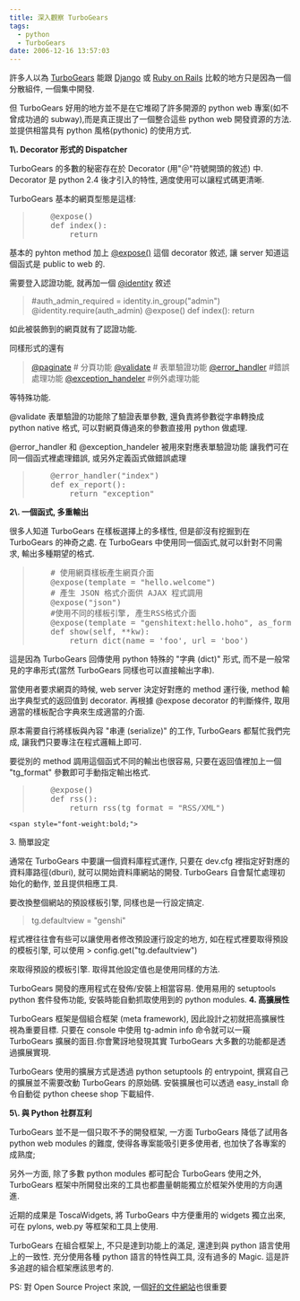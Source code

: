 ```yaml
---
title: 深入觀察 TurboGears
tags:
  - python
  - TurboGears
date: 2006-12-16 13:57:03
---
```


許多人以為 [TurboGears](http://www.turbogears.org/) 能跟 [Django](http://www.djangoproject.com/) 或 [Ruby on Rails](http://www.rubyonrails.org) 比較的地方只是因為一個分散組件, 一個集中開發.

但 TurboGears 好用的地方並不是在它堆砌了許多開源的 python web 專案(如不曾成功過的 subway),而是真正提出了一個整合這些 python web 開發資源的方法. 並提供相當具有 python 風格(pythonic) 的使用方式.

<span style="font-weight:bold;">
1\. Decorator 形式的 Dispatcher</span>

TurboGears 的多數的秘密存在於 Decorator (用"＠"符號開頭的敘述) 中. Decorator 是 python 2.4 後才引入的特性,
適度使用可以讓程式碼更清晰.

TurboGears 基本的網頁型態是這樣:
> <pre>
>     @expose()
>     def index():
>         return </pre>

基本的 pyhton method 加上 [@expose()](http://docs.turbogears.org/1.0/ExposeDecorator) 這個 decorator 敘述, 
讓 server 知道這個函式是 public to web 的.

需要登入認證功能, 就再加一個 [@identity](http://docs.turbogears.org/1.0/IdentityDecorator) 敘述
> #auth_admin_required = identity.in_group("admin")
>     @identity.require(auth_admin)
>     @expose()
>     def index():
>         return

如此被裝飾到的網頁就有了認證功能.

同樣形式的還有 
> [@paginate](http://docs.turbogears.org/1.0/PaginateDecorator) # 分頁功能
>     [@validate](http://docs.turbogears.org/1.0/ValidateDecorator) # 表單驗證功能
>     [@error_handler](http://docs.turbogears.org/1.0/ErrorHandling) #錯誤處理功能
>     [@exception_handeler](http://docs.turbogears.org/1.0/ErrorHandling) #例外處理功能

等特殊功能.

@validate 表單驗證的功能除了驗證表單參數, 
還負責將參數從字串轉換成 python native 格式, 可以對網頁傳過來的參數直接用 python 做處理.

@error_handler 和 @exception_handeler 被用來對應表單驗證功能
讓我們可在同一個函式裡處理錯誤, 或另外定義函式做錯誤處理
> <pre>
>     @error_handler("index")
>     def ex_report():
>         return "exception"</pre>

<span style="font-weight:bold;">
2\. 一個函式, 多重輸出</span>

很多人知道 TurboGears 在樣板選擇上的多樣性, 
但是卻沒有挖掘到在 TurboGears 的神奇之處.
在 TurboGears 中使用同一個函式,就可以針對不同需求, 輸出多種期望的格式.
> <pre>
>     # 使用網頁樣板產生網頁介面 
>     @expose(template = "hello.welcome") 
>     # 產生 JSON 格式介面供 AJAX 程式調用
>     @expose("json") 
>     #使用不同的樣板引擎, 產生RSS格式介面
>     @expose(template = "genshitext:hello.hoho", as_format="RSS/XML") 
>     def show(self, **kw):
>         return dict(name = 'foo', url = 'boo')</pre>

這是因為 TurboGears 回傳使用 python 特殊的 "字典 (dict)" 形式, 
而不是一般常見的字串形式(當然 TurboGears 同樣也可以直接輸出字串).

當使用者要求網頁的時候, web server 決定好對應的 method 運行後,
method 輸出字典型式的返回值到 decorator. 再根據 @expose decorator 的判斷條件, 
取用適當的樣板配合字典來生成適當的介面. 

原本需要自行將樣板與內容 "串連 (serialize)" 的工作, TurboGears 都幫忙我們完成, 
讓我們只要專注在程式邏輯上即可.

要從別的 method 調用這個函式不同的輸出也很容易, 
只要在返回值裡加上一個 "tg_format" 參數即可手動指定輸出格式.
> <pre>
>     @expose()
>     def rss():
>         return rss(tg_format = "RSS/XML")</pre>
    <span style="font-weight:bold;">
3\. 簡單設定 </span>

通常在 TurboGears 中要讓一個資料庫程式運作, 
只要在 dev.cfg 裡指定好對應的資料庫路徑(dburi), 就可以開始資料庫網站的開發. 
TurboGears 自會幫忙處理初始化的動作, 並且提供相應工具.

要改換整個網站的預設樣板引擎, 同樣也是一行設定搞定.
> tg.defaultview = "genshi"

程式裡往往會有些可以讓使用者修改預設運行設定的地方, 
如在程式裡要取得預設的模板引擎, 可以使用
    > config.get("tg.defaultview")

來取得預設的模板引擎. 取得其他設定值也是使用同樣的方法.

TurboGears 開發的應用程式在發佈/安裝上相當容易. 
使用易用的 setuptools python 套件發佈功能, 
安裝時能自動抓取使用到的 python  modules. 
<span style="font-weight:bold;">
4\. 高擴展性</span>

TurboGears 框架是個組合框架 (meta framework), 
因此設計之初就把高擴展性視為重要目標. 
只要在 console 中使用 tg-admin info 命令就可以一窺 TurboGears 擴展的面目.你會驚訝地發現其實 TurboGears 大多數的功能都是透過擴展實現.

TurboGears 使用的擴展方式是透過 python setuptools 的 entrypoint, 
撰寫自己的擴展並不需要改動 TurboGears 的原始碼.
安裝擴展也可以透過 easy_install 命令自動從 python cheese shop 下載組件. 

<span style="font-weight:bold;">
5\. 與 Python 社群互利</span>

TurboGears 並不是一個只取不予的開發框架, 
一方面 TurboGears 降低了試用各 python web modules 的難度, 
使得各專案能吸引更多使用者, 也加快了各專案的成熟度;

另外一方面, 除了多數 python modules 都可配合 TurboGears 使用之外, 
TurboGears 框架中所開發出來的工具也都盡量朝能獨立於框架外使用的方向邁進.

近期的成果是 ToscaWidgets, 將 TurboGears 中方便重用的 widgets 獨立出來, 
可在 pylons, web.py 等框架和工具上使用.

TurboGears 在組合框架上, 不只是達到功能上的滿足, 還達到與 python 語言使用上的一致性.
充分使用各種 python 語言的特性與工具, 沒有過多的 Magic. 這是許多追趕的組合框架應該思考的.

PS: 對 Open Source Project 來說, 一個[好的文件網站](http://docs.turbogears.org/1.0)也很重要